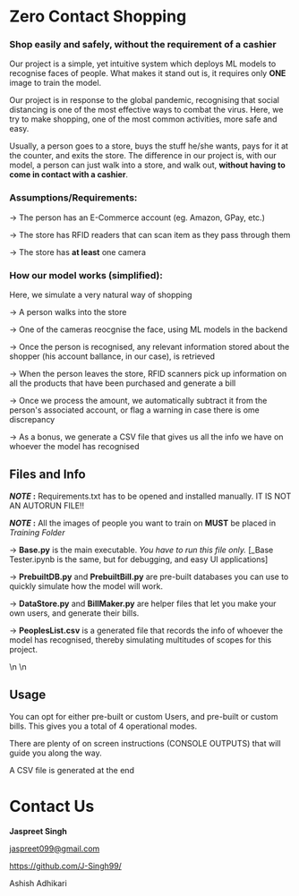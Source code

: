 # **Zero Contact Shopping**
### Shop easily and safely, without the requirement of a cashier

Our project is a simple, yet intuitive system which deploys ML models to recognise faces of people.
What makes it stand out is, it requires only **ONE** image to train the model.

Our project is in response to the global pandemic, recognising that social distancing is one of the most effective ways to combat the virus.
Here, we try to make shopping, one of the most common activities, more safe and easy.

Usually, a person goes to a store, buys the stuff he/she wants, pays for it at the counter, and exits the store. 
The difference in our project is, with our model, a person can just walk into a store, and walk out, **without having to come in contact with a cashier**.


### Assumptions/Requirements:
-> The person has an E-Commerce account (eg. Amazon, GPay, etc.)

-> The store has RFID readers that can scan item as they pass through them

-> The store has **at least** one camera

### How our model works (simplified):
Here, we simulate a very natural way of shopping

-> A person walks into the store

-> One of the cameras reocgnise the face, using ML models in the backend

-> Once the person is recognised, any relevant information stored about the shopper (his account ballance, in our case), is retrieved

-> When the person leaves the store, RFID scanners pick up information on all the products that have been purchased and generate a bill

-> Once we process the amount, we automatically subtract it from the person's associated account, or flag a warning in case there is ome discrepancy

-> As a bonus, we generate a CSV file that gives us all the info we have on whoever the model has recognised



## Files and Info

**_NOTE_ :** Requirements.txt has to be opened and installed manually. IT IS NOT AN AUTORUN FILE!!

**_NOTE_ :** All the images of people you want to train on **MUST** be placed in _Training Folder_


->  **Base.py** is the main executable. _You have to run this file only._ [_Base Tester.ipynb is the same, but for debugging, and easy UI applications]

->  **PrebuiltDB.py** and **PrebuiltBill.py** are pre-built databases you can use to quickly simulate how the model will work.

-> **DataStore.py** and **BillMaker.py** are helper files that let you make your own users, and generate their bills.

-> **PeoplesList.csv** is a generated file that records the info of whoever the model has recognised, thereby simulating multitudes of scopes for this project.

\n
\n

## Usage
You can opt for either pre-built or custom Users, and pre-built or custom bills. This gives you a total of 4 operational modes.

There are plenty of on screen instructions (CONSOLE OUTPUTS) that will guide you along the way.

A CSV file is generated at the end


# Contact Us
**Jaspreet Singh**

jaspreet099@gmail.com

https://github.com/J-Singh99/

Ashish Adhikari


